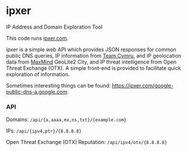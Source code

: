 # ipxer
IP Address and Domain Exploration Tool

This code runs [ipxer.com](https://ipxer.com).

ipxer is a simple web API which provides JSON responses for common public DNS queries, IP information from [Team Cymru](http://www.team-cymru.com/community-services.html), and IP geolocation data from [MaxMind](https://www.maxmind.com/en/home) GeoLite2 City, and IP threat intelligence from Open Threat Exchange (OTX). A simple front-end is provided to facilitate quick exploration of information.

Sometimes interesting things can be found: https://ipxer.com/google-public-dns-a.google.com.

### API
Domains: `/api/{a,aaaa,mx,ns,txt}/{example.com}`

IPs: `/api/{ipv4,ptr}/{8.8.8.8}`

Open Threat Exchange (OTX) Reputation: `/api/ipv4/otx/{8.8.8.8}`
